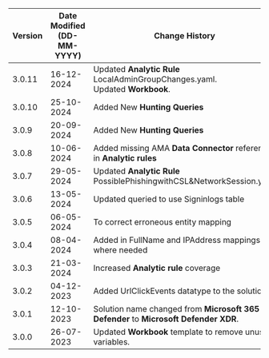 | **Version** | **Date Modified (DD-MM-YYYY)** | **Change History**                                                                    |
|-------------|--------------------------------|---------------------------------------------------------------------------------------|
| 3.0.11      | 16-12-2024                     | Updated **Analytic Rule** LocalAdminGroupChanges.yaml.<br> Updated **Workbook**.				   |
| 3.0.10      | 25-10-2024                     | Added New **Hunting Queries**				   |
| 3.0.9       | 20-09-2024                     | Added New **Hunting Queries**				   |
| 3.0.8       | 10-06-2024                     | Added missing AMA **Data Connector** reference in **Analytic rules**				   | 
| 3.0.7       | 29-05-2024                     | Updated **Analytic Rule** PossiblePhishingwithCSL&NetworkSession.yaml				   | 
| 3.0.6       | 13-05-2024                     | Updated queried to use Signinlogs table                               				   | 
| 3.0.5       | 06-05-2024                     | To correct erroneous entity mapping                                 				   |  
| 3.0.4       | 08-04-2024                     | Added in FullName and IPAddress mappings where needed                                 |  
| 3.0.3       | 21-03-2024                     | Increased **Analytic rule** coverage                                          		   |
| 3.0.2       | 04-12-2023                     | Added UrlClickEvents datatype to the solution                                         |
| 3.0.1       | 12-10-2023                     | Solution name changed from **Microsoft 365 Defender** to  **Microsoft Defender XDR**. |
| 3.0.0       | 26-07-2023                     | Updated **Workbook** template to remove unused variables.                             |  
